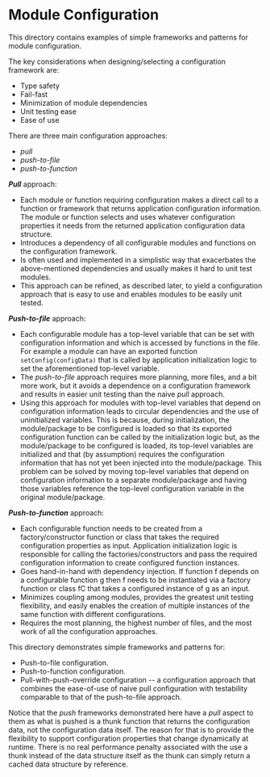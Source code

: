 # Module Configuration

This directory contains examples of simple frameworks and patterns for module configuration.

The key considerations when designing/selecting a configuration framework are:
- Type safety
- Fail-fast
- Minimization of module dependencies
- Unit testing ease
- Ease of use

There are three main configuration approaches:
- *pull*
- *push-to-file*
- *push-to-function*

**_Pull_** approach:

- Each module or function requiring configuration makes a direct call to a function or framework that returns application configuration information. The module or function selects and uses whatever configuration properties it needs from the returned application configuration data structure.
- Introduces a dependency of all configurable modules and functions on the configuration framework.
- Is often used and implemented in a simplistic way that exacerbates the above-mentioned dependencies and usually makes it hard to unit test modules.
- This approach can be refined, as described later, to yield a configuration approach that is easy to use and enables modules to be easily unit tested.

**_Push-to-file_** approach:

- Each configurable module has a top-level variable that can be set with configuration information and which is accessed by functions in the file. For example a module can have an exported function `setConfig(configData)` that is called by application initialization logic to set the aforementioned top-level variable.
- The *push-to-file* approach requires more planning, more files, and a bit more work, but it avoids a dependence on a configuration framework and results in easier unit testing than the naive *pull* approach. 
- Using this approach for modules with top-level variables that depend on configuration information leads to circular dependencies and the use of uninitialized variables. This is because, during initialization, the module/package to be configured is loaded so that its exported configuration function can be called by the initialization logic but, as the module/package to be configured is loaded, its top-level variables are initialized and that (by assumption) requires the configuration information that has not yet been injected into the module/package. This problem can be solved by moving top-level variables that depend on configuration information to a separate module/package and having those variables reference the top-level configuration variable in the original module/package.

**_Push-to-function_** approach:

- Each configurable function needs to be created from a factory/constructor function or class that takes the required configuration properties as input. Application initialization logic is responsible for calling the factories/constructors and pass the required configuration information to create configured function instances.
- Goes hand-in-hand with dependency injection. If function f depends on a configurable function g then f needs to be instantiated via a factory function or class fC that takes a configured instance of g as an input.
- Minimizes coupling among modules, provides the greatest unit testing flexibility, and easily enables the creation of multiple instances of the same function with different configurations.
- Requires the most planning, the highest number of files, and the most work of all the configuration approaches.

This directory demonstrates simple frameworks and patterns for:

- Push-to-file configuration.
- Push-to-function configuration.
- Pull-with-push-override configuration -- a configuration approach that combines the ease-of-use of naive pull configuration with testability comparable to that of the push-to-file approach.

Notice that the _push_ frameworks demonstrated here have a _pull_ aspect to them as what is pushed is a thunk function that returns the configuration data, not the configuration data itself. The reason for that is to provide the flexibility to support configuration properties that change dynamically at runtime. There is no real performance penalty associated with the use a thunk instead of the data structure itself as the thunk can simply return a cached data structure by reference.
